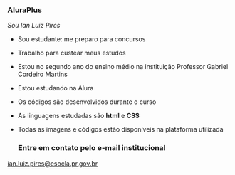 ### AluraPlus

*Sou Ian Luiz Pires*

- Sou estudante: me preparo para concursos
- Trabalho para custear meus estudos
- Estou no segundo ano do ensino médio na instituição Professor Gabriel Cordeiro Martins
- Estou estudando na Alura
- Os códigos são desenvolvidos durante o curso
- As linguagens estudadas são **html** e **CSS**
- Todas as imagens e códigos estão disponíveis na plataforma utilizada

  ### Entre em contato pelo e-mail institucional
ian.luiz.pires@esocla.pr.gov.br
